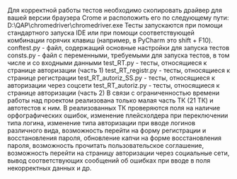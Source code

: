 Для корректной работы тестов необходимо скопировать драйвер для вашей версии браузера Crome и расположить его по следующему пути:
D:\QAP\chromedriver\chromedriver.exe
Тесты запускаются при помощи стандартного запуска IDE или при помощи соответствующей комбинации горячих клавиш (например, в PyCharm это shift + F10).
conftest.py - файл, содержащий основные настройки для запуска тестов
consts.py - файл с переменными, требуемыми для запуска тестов, в том числе и со входными данными
test_RT.py - тесты, относящиеся к странице авторизации (часть 1)
test_RT_registr.py - тесты, относящиеся к странице регистрации
test_RT_autoriz_SS.py - тесты, относящиеся к авторизации через соцсети
test_RT_autoriz.py - тесты, относящиеся к странице авторизации (часть 2)
В связи с ограниченностью времени работы над проектом реализована только малая часть ТК (21 ТК) и автотестов к ним.
В реализованных ТК проверяются поля на наличие орфографических ошибок, изменение плейсхолдера при переключении типа логина, 
изменение типа авторизации при вводе логинов различного вида, возможность перейти на форму регистрации и восстановления пароля, 
обновление капчи на форме восстановления пароля, возможность прочитать пользовательское соглашение, 
возможность перейти на страницу авторизации через социальные сети, 
вывод соответствующих сообщений об ошибках при вводе в поля некорректных данных и др.
